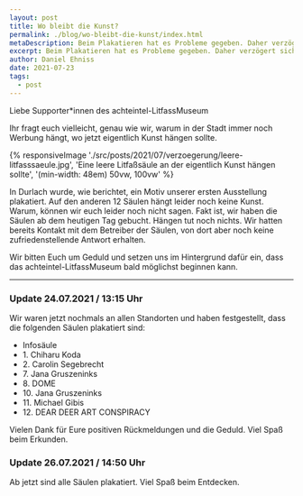 ```yaml
---
layout: post
title: Wo bleibt die Kunst?
permalink: ./blog/wo-bleibt-die-kunst/index.html
metaDescription: Beim Plakatieren hat es Probleme gegeben. Daher verzögert sich der Beginn der ersten Ausstellung des  achteintel—LitfassMuseum noch. 
excerpt: Beim Plakatieren hat es Probleme gegeben. Daher verzögert sich der Beginn der ersten Ausstellung des  achteintel—LitfassMuseum noch.
author: Daniel Ehniss
date: 2021-07-23
tags:
  - post
---
```


Liebe Supporter\*innen des achteintel-LitfassMuseum

Ihr fragt euch vielleicht, genau wie wir, warum in der Stadt immer noch Werbung hängt, wo jetzt eigentlich Kunst hängen sollte.

{% responsiveImage './src/posts/2021/07/verzoegerung/leere-litfasssaeule.jpg', 'Eine leere Litfaßsäule an der eigentlich Kunst hängen sollte', '(min-width: 48em) 50vw, 100vw' %}

In Durlach wurde, wie berichtet, ein Motiv unserer ersten Ausstellung plakatiert. Auf den anderen 12 Säulen hängt leider noch keine Kunst. Warum, können wir euch leider noch nicht sagen. Fakt ist, wir haben die Säulen ab dem heutigen Tag gebucht. Hängen tut noch nichts. Wir hatten bereits Kontakt mit dem Betreiber der Säulen, von dort aber noch keine zufriedenstellende Antwort erhalten.

Wir bitten Euch um Geduld und setzen uns im Hintergrund dafür ein, dass das achteintel-LitfassMuseum bald möglichst beginnen kann.

- - -

### Update 24.07.2021 / 13:15 Uhr

Wir waren jetzt nochmals an allen Standorten und haben festgestellt, dass die folgenden Säulen plakatiert sind:

- Infosäule 
- 1\. Chiharu Koda
- 2\. Carolin Segebrecht
- 7\. Jana Gruszeninks
- 8\. DOME
- 10\. Jana Gruszeninks
- 11\. Michael Gibis
- 12\. DEAR DEER ART CONSPIRACY

Vielen Dank für Eure positiven Rückmeldungen und die Geduld.
Viel Spaß beim Erkunden.

### Update 26.07.2021 / 14:50 Uhr

Ab jetzt sind alle Säulen plakatiert. Viel Spaß beim Entdecken.
